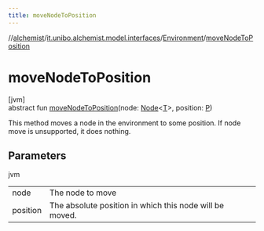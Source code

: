 ```yaml
---
title: moveNodeToPosition
---
```

//[alchemist](../../../index.html)/[it.unibo.alchemist.model.interfaces](../index.html)/[Environment](index.html)/[moveNodeToPosition](move-node-to-position.html)



# moveNodeToPosition



[jvm]\
abstract fun [moveNodeToPosition](move-node-to-position.html)(node: [Node](../-node/index.html)<[T](../../it.unibo.alchemist.core.interfaces/-scheduler/index.html)>, position: [P](../-position2-d/index.html))



This method moves a node in the environment to some position. If node move is unsupported, it does nothing.



## Parameters


jvm

| | |
|---|---|
| node | The node to move |
| position | The absolute position in which this node will be moved. |




